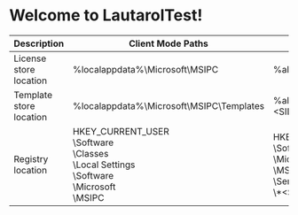 # Welcome to LautarolTest!

|Description|Client Mode Paths|Server Mode Paths|
|---------------|---------------------|---------------------|
|License store location|%localappdata%\Microsoft\MSIPC|%allusersprofile%\Microsoft\MSIPC\Server\\\*\<SID\>\*\\|
|Template store location|%localappdata%\Microsoft\MSIPC\Templates|%allusersprofile%\Microsoft\MSIPC\Server\Templates\\\<SID\>\\|
|Registry location|HKEY_CURRENT_USER<br /> \Software<br /> \Classes<br /> \Local Settings<br /> \Software<br /> \Microsoft<br /> \MSIPC|HKEY_CURRENT_USER<br /> \Software<br /> \Microsoft<br /> \MSIPC<br /> \Server<br /> \\\*\<SID\>\*|
